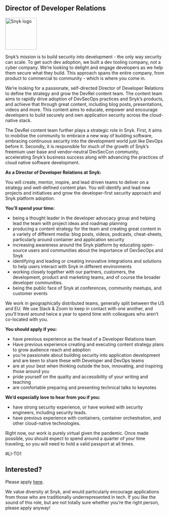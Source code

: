 Director of Developer Relations
---

<img src="https://res.cloudinary.com/snyk/image/upload/v1537345894/press-kit/brand/logo-black.png" width="100" alt="Snyk logo" />

<p><span style="font-weight: 400;">Snyk’s mission is to build security into development - the only way security can scale. To get such dev adoption, we built a dev tooling company, not a cyber company. We’re looking to delight and engage developers as we help them secure what they build. This approach spans the entire company, from product to commercial to community - which is where you come in.</span></p>
<p><span style="font-weight: 400;">We’re looking for a passionate</span><span style="font-weight: 400;">, self-directed Director of Developer Relations to define the strategy and grow the DevRel content team. The content team aims to rapidly drive adoption of DevSecOps practices and Snyk’s products, and achieve that through great content, including blog posts, presentations, videos and more. This content aims to educate, empower and encourage developers to build securely and own application security across the cloud-native stack</span><span style="font-weight: 400;">.</span></p>
<p><span style="font-weight: 400;">The DevRel content team further plays a strategic role in Snyk. First, it aims to mobilise the community to embrace a new way of building software, embracing continuous security into the development world just like DevOps before it. Secondly, it is responsible for much of the growth of Snyk’s freemium user base and vendor-neutral DevSecCon community, accelerating Snyk’s business success along with advancing the practices of cloud native software development.</span></p>
<p><strong>As a Director of Developer Relations at Snyk:</strong></p>
<p><span style="font-weight: 400;">You will create, mentor, inspire, and lead driven teams to deliver on a strategy and well-defined content plan. You will identify and lead new projects and initiatives and grow the developer-first security approach and Snyk platform adoption.&nbsp;</span></p>
<p><strong>You’ll spend your time:</strong></p>
<ul>
<li style="font-weight: 400;"><span style="font-weight: 400;">being a thought leader in the developer advocacy group and helping lead the team with project ideas and roadmap planning</span></li>
<li style="font-weight: 400;"><span style="font-weight: 400;">producing a content strategy for the team and creating great content in a variety of different media: blog posts, videos, podcasts, cheat-sheets, particularly around container and application security</span></li>
<li style="font-weight: 400;"><span style="font-weight: 400;">increasing awareness around the Snyk platform by educating open-source users and communities about the importance of DevSecOps and Snyk</span></li>
<li style="font-weight: 400;"><span style="font-weight: 400;">identifying and leading or creating innovative integrations and solutions to help users interact with Snyk in different environments</span></li>
<li style="font-weight: 400;"><span style="font-weight: 400;">working closely together with our partners, customers, the development, product and marketing teams, and of course the broader developer communities.</span></li>
<li style="font-weight: 400;"><span style="font-weight: 400;">being the public face of Snyk at conferences, community meetups, and customer events</span></li>
</ul>
<p><span style="font-weight: 400;">We work in geographically distributed teams, generally split between the US and EU. We use Slack &amp; Zoom to keep in contact with one another, and you’ll travel around twice a year to spend time with colleagues who aren’t co-located with you.</span></p>
<p><strong>You should apply if you:</strong></p>
<ul>
<li style="font-weight: 400;"><span style="font-weight: 400;">have previous experience as the head of a Developer Relations team</span></li>
<li style="font-weight: 400;"><span style="font-weight: 400;">Have previous experience creating and executing content strategy plans to grow audience reach and adoption</span></li>
<li style="font-weight: 400;"><span style="font-weight: 400;">you’re passionate about building security into application development and are keen to share these with Developer and DevOps teams</span></li>
<li style="font-weight: 400;"><span style="font-weight: 400;">are at your best when thinking outside the box, innovating, and inspiring those around you</span></li>
<li style="font-weight: 400;"><span style="font-weight: 400;">pride yourself on the quality and accessibility of your writing and teaching</span></li>
<li style="font-weight: 400;"><span style="font-weight: 400;">are comfortable preparing and presenting technical talks to keynotes</span></li>
</ul>
<p><strong>We’d especially love to hear from you if you:</strong></p>
<ul>
<li style="font-weight: 400;"><span style="font-weight: 400;">have strong security experience, or have worked with security engineers, including security leads.</span></li>
<li style="font-weight: 400;"><span style="font-weight: 400;">have previous experience with containers, container orchestration, and other cloud-native technologies.&nbsp;</span></li>
</ul>
<p><span style="font-weight: 400;">Right now, our work is purely virtual given the pandemic. Once made possible, you should expect to spend around a quarter of your time traveling, so you will need to hold a valid passport at all times.</span></p>
<p><span style="font-weight: 400;">#LI-TO1</span></p>

Interested?
---

Please apply [here](https://boards.greenhouse.io/snyk/jobs/4864051002#app).

We value diversity at Snyk, and would particularly encourage applications from those who are traditionally underrepresented in tech.
If you like the sound of this role, but are not totally sure whether you’re the right person, please apply anyway!
